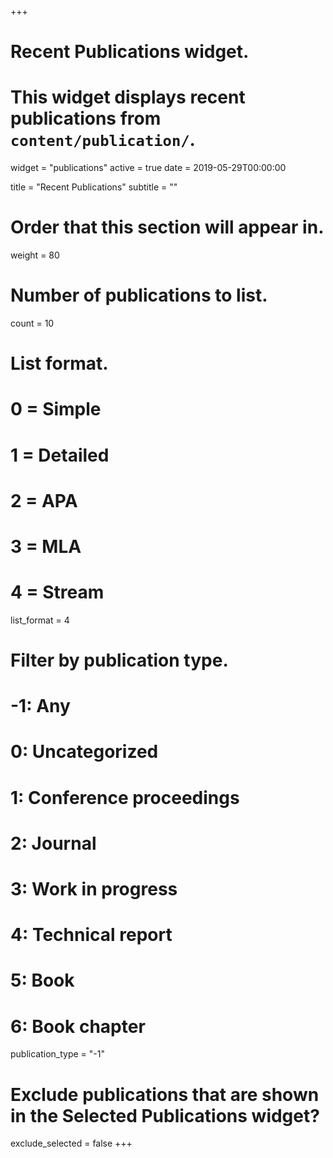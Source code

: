+++
# Recent Publications widget.
# This widget displays recent publications from `content/publication/`.
widget = "publications"
active = true
date = 2019-05-29T00:00:00

title = "Recent Publications"
subtitle = ""

# Order that this section will appear in.
weight = 80

# Number of publications to list.
count = 10

# List format.
#   0 = Simple
#   1 = Detailed
#   2 = APA
#   3 = MLA
#   4 = Stream
list_format = 4

# Filter by publication type.
# -1: Any
#  0: Uncategorized
#  1: Conference proceedings
#  2: Journal
#  3: Work in progress
#  4: Technical report
#  5: Book
#  6: Book chapter
publication_type = "-1"

# Exclude publications that are shown in the Selected Publications widget?
exclude_selected = false
+++

